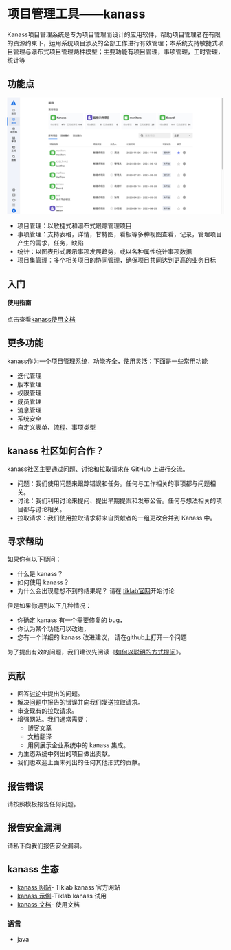
# 项目管理工具——kanass
Kanass项目管理系统是专为项目管理而设计的应用软件，帮助项目管理者在有限的资源约束下，运用系统项目涉及的全部工作进行有效管理；本系统支持敏捷式项目管理与瀑布式项目管理两种模型；主要功能有项目管理，事项管理，工时管理，统计等

## 功能点
![alt text](./kanass-home.png)
* 项目管理：以敏捷式和瀑布式跟踪管理项目
* 事项管理：支持表格，详情，甘特图，看板等多种视图查看，记录，管理项目产生的需求，任务，缺陷
* 统计：以图表形式展示事项发展趋势，或以各种属性统计事项数据
* 项目集管理：多个相关项目的协同管理，确保项目共同达到更高的业务目标

## 入门
#### 使用指南
点击查看[kanass使用文档](https://doc.tiklab.net/document/8d0d0cc33ccb)

## 更多功能
kanass作为一个项目管理系统，功能齐全，使用灵活；下面是一些常用功能
* 迭代管理
* 版本管理
* 权限管理
* 成员管理
* 消息管理
* 系统安全
* 自定义表单、流程、事项类型

## kanass 社区如何合作？
kanass社区主要通过问题、讨论和拉取请求在 GitHub 上进行交流。
* 问题：我们使用问题来跟踪错误和任务。任何与工作相关的事项都与问题相关。
* 讨论：我们利用讨论来提问、提出早期提案和发布公告。任何与想法相关的项目都与讨论相关。
* 拉取请求：我们使用拉取请求将来自贡献者的一组更改合并到 Kanass 中。

## 寻求帮助
如果你有以下疑问：
* 什么是 kanass？
* 如何使用 kanass？
* 为什么会出现意想不到的结果呢？
  请在 [tiklab官网](https://community.tiklab.net/blog)开始讨论

但是如果你遇到以下几种情况：
* 你确定 kanass 有一个需要修复的 bug，
* 你认为某个功能可以改进，
* 您有一个详细的 kanass 改进建议，
  请在github上打开一个问题

为了提出有效的问题，我们建议先阅读《[如何以聪明的方式提问](https://github.com/selfteaching/How-To-Ask-Questions-The-Smart-Way/blob/master/How-To-Ask-Questions-The-Smart-Way.md)》。

## 贡献
* 回答[讨论]()中提出的问题。
* 解决[问题]()中报告的错误并向我们发送拉取请求。
* 审查现有的拉取请求。
* 增强网站。我们通常需要：
    * 博客文章
    * 文档翻译
    * 用例展示企业系统中的 kanass 集成。
* 为生态系统中列出的项目做出贡献。
* 我们也欢迎上面未列出的任何其他形式的贡献。

## 报告错误
请按照模板报告任何问题。

## 报告安全漏洞
请私下向我们报告安全漏洞。

[//]: # (## 接触)

[//]: # (* 微信：apachedubbo)

[//]: # (* 钉钉群：37290003945)

[//]: # (* 邮件列表：指南)

[//]: # (* 安全问题：请私信给我们。)

## kanass 生态
* [kanass 网站](https://tiklab.net)- Tiklab kanass 官方网站
* [kanass 示例](https://demo.tiklab.net/kanass)-Tiklab kanass 试用
* [kanass 文档](https://doc.tiklab.net/document/8d0d0cc33ccb)- 使用文档

### 语言
* java




